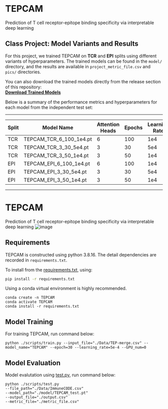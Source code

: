 # TEPCAM
Prediction of T cell receptor-epitope binding specificity via interpretable deep learning

## Class Project: Model Variants and Results

For this project, we trained TEPCAM on **TCR** and **EPI** splits using different variants of hyperparameters. The trained models can be found in the `model/` directory, and the results are available in `project_metric_file.csv` and `pics/` directories.

You can also download the trained models directly from the release section of this repository:  
[**Download Trained Models**](https://github.com/imaad-uni/cse494-599-Project/releases/tag/v1.0.0-TEPCAM)

Below is a summary of the performance metrics and hyperparameters for each model from the independent test set:

---

| Split  | Model Name                          | Attention Heads | Epochs | Learning Rate | Accuracy | AUC   | AUPR  | Recall | Precision | F1    |
|--------|-------------------------------------|-----------------|--------|---------------|----------|-------|-------|--------|-----------|-------|
| TCR    | TEPCAM_TCR_6_100_1e4.pt            | 6               | 100    | 1e4           | 0.586    | 0.644 | 0.734 | 0.817  | 0.558     | 0.664 |
| TCR    | TEPCAM_TCR_3_30_5e4.pt             | 3               | 30     | 5e4           | 0.567    | 0.613 | 0.723 | 0.802  | 0.545     | 0.649 |
| TCR    | TEPCAM_TCR_3_50_1e4.pt             | 3               | 50     | 1e4           | 0.553    | 0.599 | 0.731 | 0.857  | 0.533     | 0.657 |
| EPI    | TEPCAM_EPI_6_100_1e4.pt            | 6               | 100    | 1e4           | 0.524    | 0.583 | 0.745 | 0.953  | 0.513     | 0.667 |
| EPI    | TEPCAM_EPI_3_30_5e4.pt             | 3               | 30     | 5e4           | 0.542    | 0.579 | 0.714 | 0.799  | 0.528     | 0.636 |
| EPI    | TEPCAM_EPI_3_50_1e4.pt             | 3               | 50     | 1e4           | 0.535    | 0.574 | 0.731 | 0.880  | 0.521     | 0.655 |

---

# TEPCAM
Prediction of T cell receptor-epitope binding specificity via interpretable deep learning
![image](pics/model.png)

## Requirements
TEPCAM is constructed using python 3.8.16. The detail dependencies are recorded in `requirements.txt`.    

To install from the [requirements.txt](requirements.txt), using:     

```bash
pip install -r requirements.txt
```   

Using a conda virtual environment is highly recommended.

``` console
conda create -n TEPCAM
conda activate TEPCAM
conda install -r requirements.txt
```

## Model Training
For training TEPCAM, run command below:
```commandline
python ./scripts/train.py --input_file="./Data/TEP-merge.csv" --model_name="TEPCAM" --epoch=30 --learning_rate=5e-4 --GPU_num=0
```
## Model Evaluation
Model evalutation using [test.py](./scripts/test.py), run command below:
```commandline
python ./scripts/test.py 
--file_path="./Data/ImmuneCODE.csv" 
--model_path="./model/TEPCAM_test.pt" 
--output_file="./output.csv" 
--metric_file="./metric_file.csv"
```
